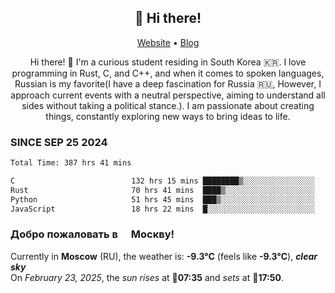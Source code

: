<h2 align="center">👋 Hi there!</h2>
<p align="center">
  <a href="https://urdekcah.ru">Website</a> •
  <a href="https://urdekcah.blog">Blog</a>
</p>

<p align="center">
  Hi there! 👋 I'm a curious student residing in South Korea 🇰🇷. I love programming in Rust, C, and C++, and when it comes to spoken languages, Russian is my favorite(I have a deep fascination for Russia 🇷🇺, However, I approach current events with a neutral perspective, aiming to understand all sides without taking a political stance.). I am passionate about creating things, constantly exploring new ways to bring ideas to life.
</p>

### SINCE SEP 25 2024
<!--START_SECTION:waka-->
<!--LAST_WAKA_UPDATE:2025-02-21 18:28:23-->
```txt
Total Time: 387 hrs 41 mins

C                          132 hrs 15 mins ████████▒░░░░░░░░░░░░░░░░   33.19 %
Rust                       70 hrs 41 mins  ████▒░░░░░░░░░░░░░░░░░░░░   17.74 %
Python                     51 hrs 45 mins  ███▒░░░░░░░░░░░░░░░░░░░░░   12.99 %
JavaScript                 18 hrs 22 mins  █░░░░░░░░░░░░░░░░░░░░░░░░   04.61 %
```
<!--END_SECTION:waka-->

<h3>Добро пожаловать в <img src="https://cdn-icons-png.flaticon.com/512/197/197408.png" width="13"/> Москву!</h3>

<!--START_SECTION:weather:moscow-->
<!--LAST_WEATHER_UPDATE:2025-02-23 01:43:50-->
Currently in **Moscow** (RU), the weather is: **-9.3°C** (feels like **-9.3°C**), ***clear sky***<br/>
On *February 23, 2025*, the *sun rises* at 🌅**07:35** and *sets* at 🌇**17:50**.
<!--END_SECTION:weather-->
